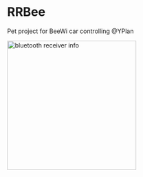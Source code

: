 RRBee
=====

Pet project for BeeWi car controlling @YPlan


<img src="https://raw.github.com/RolandasRazma/RRBee/master/Hardware/bluetooth_receiver_info.png" width="300" alt="bluetooth receiver info" />
